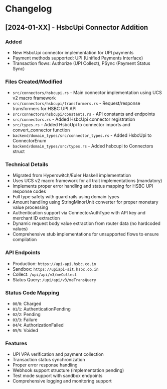# Changelog

## [2024-01-XX] - HsbcUpi Connector Addition

### Added
- New HsbcUpi connector implementation for UPI payments
- Payment methods supported: UPI (Unified Payments Interface)
- Transaction flows: Authorize (UPI Collect), PSync (Payment Status Sync)

### Files Created/Modified
- `src/connectors/hsbcupi.rs` - Main connector implementation using UCS v2 macro framework
- `src/connectors/hsbcupi/transformers.rs` - Request/response transformers for HSBC UPI API
- `src/connectors/hsbcupi/constants.rs` - API constants and endpoints
- `src/connectors.rs` - Added HsbcUpi connector registration
- `src/types.rs` - Added HsbcUpi to connector imports and convert_connector function
- `backend/domain_types/src/connector_types.rs` - Added HsbcUpi to ConnectorEnum
- `backend/domain_types/src/types.rs` - Added hsbcupi to Connectors struct

### Technical Details
- Migrated from Hyperswitch/Euler Haskell implementation
- Uses UCS v2 macro framework for all trait implementations (mandatory)
- Implements proper error handling and status mapping for HSBC UPI response codes
- Full type safety with guard rails using domain types
- Amount handling using StringMinorUnit converter for proper monetary value processing
- Authentication support via ConnectorAuthType with API key and merchant ID extraction
- Dynamic request body value extraction from router data (no hardcoded values)
- Comprehensive stub implementations for unsupported flows to ensure compilation

### API Endpoints
- Production: `https://upi-api.hsbc.co.in`
- Sandbox: `https://upiapi-sit.hsbc.co.in`
- Collect: `/upi/api/v3/meCollect`
- Status Query: `/upi/api/v3/meTransQuery`

### Status Code Mapping
- `00`/`0`: Charged
- `01`/`1`: AuthenticationPending
- `02`/`2`: Pending
- `03`/`3`: Failure
- `04`/`4`: AuthorizationFailed
- `05`/`5`: Voided

### Features
- UPI VPA verification and payment collection
- Transaction status synchronization
- Proper error response handling
- Webhook support structure (implementation pending)
- Test mode support with sandbox endpoints
- Comprehensive logging and monitoring support